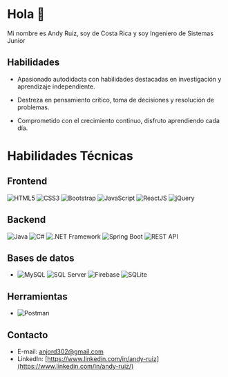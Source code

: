 # Hola 👋

Mi nombre es Andy Ruiz, soy de Costa Rica y soy Ingeniero de Sistemas Junior


## Habilidades

* Apasionado autodidacta con habilidades destacadas en investigación y aprendizaje independiente.

* Destreza en pensamiento crítico, toma de decisiones y resolución de problemas.

* Comprometido con el crecimiento continuo, disfruto aprendiendo cada día.

# Habilidades Técnicas

## Frontend
![HTML5](https://img.icons8.com/color/48/000000/html-5.png) ![CSS3](https://img.icons8.com/color/48/000000/css3.png) ![Bootstrap](https://img.icons8.com/color/48/000000/bootstrap.png) ![JavaScript](https://img.icons8.com/color/48/000000/javascript.png) ![ReactJS](https://img.icons8.com/color/48/000000/react-native.png) ![jQuery](https://img.icons8.com/ios-filled/50/000000/jquery.png) 

## Backend
![Java](https://img.icons8.com/color/48/000000/java-coffee-cup-logo.png) ![C#](https://img.icons8.com/color/48/000000/c-sharp-logo.png) ![.NET Framework](https://img.icons8.com/color/48/000000/net-framework.png) ![Spring Boot](https://img.icons8.com/color/48/000000/spring-logo.png) ![REST API](https://img.icons8.com/color/48/000000/api-settings.png)

## Bases de datos
- ![MySQL](https://img.icons8.com/color/48/000000/mysql-logo.png) ![SQL Server](https://img.icons8.com/color/48/000000/microsoft-sql-server.png) ![Firebase](https://img.icons8.com/color/48/000000/firebase.png) ![SQLite](https://img.icons8.com/color/48/000000/sql.png)

## Herramientas
- ![Postman](https://img.icons8.com/dusk/64/000000/postman-api.png) 


## Contacto

* E-mail: anjord302@gmail.com
* LinkedIn: [https://www.linkedin.com/in/andy-ruiz](https://www.linkedin.com/in/andy-ruiz/)
